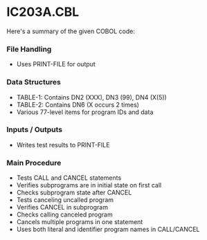 # IC203A.CBL

Here's a summary of the given COBOL code:

### File Handling
- Uses PRINT-FILE for output

### Data Structures
- TABLE-1: Contains DN2 (XXX), DN3 (99), DN4 (X(5))
- TABLE-2: Contains DN6 (X occurs 2 times)
- Various 77-level items for program IDs and data

### Inputs / Outputs
- Writes test results to PRINT-FILE

### Main Procedure
- Tests CALL and CANCEL statements
- Verifies subprograms are in initial state on first call
- Checks subprogram state after CANCEL
- Tests canceling uncalled program
- Verifies CANCEL in subprogram
- Checks calling canceled program
- Cancels multiple programs in one statement
- Uses both literal and identifier program names in CALL/CANCEL